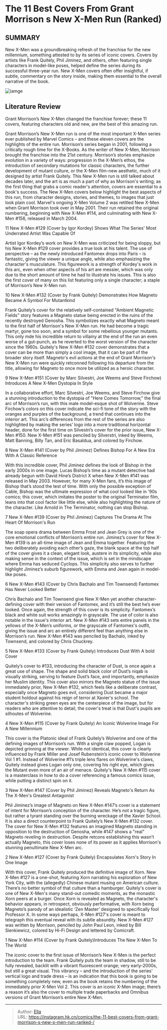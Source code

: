 # The 11 Best Covers From Grant Morrison s New X-Men Run (Ranked) 


## SUMMARY 


New X-Men
 was a groundbreaking refresh of the franchise for the new millennium, something attested to by its series of iconic covers. 
 Covers by artists like Frank Quitely, Phil Jiminez, and others, often featuring single characters in model-like poses, helped define the series during its successful three-year run. 
New X-Men 
covers often offer insightful, if subtle, commentary on the story inside, making them essential to the overall narrative of the book. 

![iamge](https://static1.srcdn.com/wordpress/wp-content/uploads/2023/12/uxmfi.jpg)

## Literature Review

Grant Morrison’s New X-Men changed the franchise forever; these 11 covers, featuring characters old and new, are the best of this amazing run.  




Grant Morrison’s New X-Men run is one of the most important X-Men series ever published by Marvel Comics – and these eleven covers are the highlights of the entire run. Morrison’s series began in 2001, following a critically rough time for the X-Books. As the writer of New X-Men, Morrison brought the franchise into the 21st century.
Morrison’s stories emphasize evolution in a variety of ways: progression in the X-Men’s ethos, the introduction of secondary mutations for classic characters, the further development of mutant culture, or the X-Men film-new aesthetic, much of it designed by artist Frank Quitely. This New X-Men run is still talked about decades later, and the art is as much a part of why as Morrison&#39;s writing; as the first thing that grabs a comic reader&#39;s attention, covers are essential to a book&#39;s success. The New X-Men covers below highlight the best aspects of this run, from character designs, stories, and themes, to images that just look plain cool.
Marvel&#39;s ongoing X-Men Volume 2 was retitled New X-Men when Grant Morrison took over in May 2001. Their run retained the original numbering, beginning with New X-Men #114, and culminating with New X-Men #156, released in March 2004. 










 








 11  New X-Men #129 (Cover by Igor Kordey) 
Shows What The Series&#39; Most Underrated Artist Was Capable Of

        

Artist Igor Kordey’s work on New X-Men was criticized for being sloppy, but his New X-Men #129 cover provides a true look at his talent. The use of perspective – as the newly introduced Fantomex drops into Paris – is fantastic, giving the viewer a unique angle, while also emphasizing the character&#39;s musculature. This figurework is a strength of Kordey&#39;s work in this arc, even when other aspects of his art are messier, which was only due to the short amount of time he had to illustrate his issues. This is also the first cover of many on this list featuring only a single character; a staple of Morrison’s New X-Men run.





 10  New X-Men #132 (Cover by Frank Quitely) 
Demonstrates How Magneto Became A Symbol For Mutantkind

        

Frank Quitely’s cover for the relatively self-contained &#34;Ambient Magnetic Fields&#34; story features a Magneto statue being erected in the ruins of the recently destroyed Genosha. This symbolizes exactly what Magneto meant to the first half of Morrison&#39;s New X-Men run. He had become a tragic martyr, gone too soon, and a symbol for some rebellious younger mutants. This only mde his incredible return to villainy at the end of the run an even worse of a gut-punch, as he reverted to the worst version of the character since the 1960s. Quitely&#39;s New X-Men #132 cover demonstrates that a cover can be more than simply a cool image, that it can be part of the broader story itself.
Magneto&#39;s evil actions at the end of Grant Morrison&#39;s New X-Men run were quickly retconned following his departure from the title, allowing for Magneto to once more be utilized as a heroic character. 






 9  New X-Men #151 (Cover by Marc Silvestri, Joe Weems and Steve Firchow) 
Introduces A New X-Men Dystopia In Style

        

In a collaborative effort, Marc Silvestri, Joe Weems, and Steve Firchow give a stunning introduction to the dystopia of &#34;Here Comes Tomorrow,&#34; the final arc of Morrison’s run, with this male model-esque shot of Wolverine. Steve Firchow’s colors on this cover indicate the sci-fi tone of the story with the oranges and purples of the background, a trend that continues into the interior art. This arc’s differences from the rest of the series are also highlighted by making the series’ logo into a more traditional horizontal header, done for the first time on Silvestri’s cover for the prior issue, New X-Men #150.
New X-Men #151 was penciled by Silverstri, inked by Weems, Matt Banning, Billy Tan, and Eric Basaldua, and colored by Firchow. 






 8  New X-Men #141 (Cover by Phil Jiminez) 
Defines Bishop For A New Era With A Classic Reference

        

With this incredible cover, Phil Jiminez defines the look of Bishop in the early 2000s in one image. Lucas Bishop’s time as a mutant detective had already begun with David Hine’s District X when New X-Men #141 was released in May 2003. However, for many X-Men fans, it’s this image of Bishop that’s stood the test of time. With only the possible exception of Cable, Bishop was the ultimate expression of what cool looked like in &#39;90s comics; this cover, which imitates the poster to the original Terminator film, leans into that cool factor like little else, while also highlighting the nature of the character. Like Arnold in The Terminator, nothing can stop Bishop.





 7  New X-Men #139 (Cover by Phil Jiminez) 
Captures The Drama At The Heart Of Morrison&#39;s Run

        

The soap opera drama between Emma Frost and Jean Grey is one of the core emotional conflicts of Morrison’s entire run. Jiminez’s cover for New X-Men #139 is an all-time image of Jean and Emma together. Featuring the two deliberately avoiding each other’s gaze, the blank space at the top half of the cover gives it a clean, elegant look, austere in its simplicity, while also making sense in the context of the issue, which is set in the mindscape where Emma has seduced Cyclops. This simplicity also serves to further highlight Jiminez’s suburb figurework, with Emma and Jean again in model-like poses.





 6  New X-Men #143 (Cover by Chris Bachalo and Tim Townsend) 
Fantomex Has Never Looked Better

        

Chris Bachalo and Tim Townsend give New X-Men yet another character-defining cover with their version of Fantomex, and it’s still the best he’s ever looked. Once again, the strength of this cover is its simplicity. Fantomex’s black and white suit works amazingly in grayscale. The use of color is also notable in the issue&#39;s interior art. New X-Men #143 sets entire panels in the yellows of the X-Men’s uniforms, or the grayscale of Fantomex&#39;s outfit, giving the issue and arc an entirely different feel than anything else in Morrison’s run.
New X-Men #143 was penciled by Bachalo, inked by Townsend, and colored by Chris Chuckrey. 






 5  New X-Men #133 (Cover by Frank Quitely) 
Introduces Dust With A bold Cover

        

Quitely’s cover to #133, introducing the character of Dust, is once again a great use of shape. The shape and solid black color of Dust’s niqab is visually striking, serving to feature Dust’s face, and importantly, emphasize her Muslim identity. This cover also mirrors the Magneto statue of the issue immediately prior, New X-Men #132, which feels like a deliberate contrast, especially once Magneto goes evil, considering Dust became a major student holdout against his reign of terror at Xavier&#39;s school. The character&#39;s striking green eyes are the centerpiece of the image, but for readers who are attentive to detail, the cover&#39;s treat is that Dust&#39;s pupils are silhoutes of Wolverine.





 4  New X-Men #115 (Cover by Frank Quitely) 
An Iconic Wolverine Image For A New Millennium

        

This cover is the Platonic ideal of Frank Quitely’s Wolverine and one of the defining images of Morrison’s run. With a single claw popped, Logan is depicted grinning at the viewer. While not identical, this cover is clearly influenced by Frank Miller and Josef Rubenstein’s iconic cover to Wolverine Vol 1 #1. Instead of Wolverine #1’s triple lens flares on Wolverine&#39;s claws, Quitely instead gives Logan only one, covering his right eye, which gives the Mutant even more of an air of menace. Quitely&#39;s New X-Men #115 cover is a masterclass in how to do a cover referencing a famous comics issue, while putting a distinct spin on it.





 3  New X-Men #147 (Cover by Phil Jiminez) 
Reveals Magneto&#39;s Return As The X-Men&#39;s Greatest Antagonist

        


Phil Jiminez’s image of Magneto on New X-Men #147’s cover is a statement of intent for Morrison’s conception of the character. He’s not a tragic figure, but rather a tyrant standing over the burning wreckage of the Xavier School. It is also a direct counterpoint to Frank Quitely’s New X-Men #132 cover. The cover for New X-Men #132 features an imagined Magneto standing in opposition to the destruction of Genosha, while #147 shows a &#34;real&#34; Magneto reveling in destruction. Despite retcons establishing this wasn’t actually Magneto, this cover loses none of its power as it applies Morrison&#39;s stunning penultimate New X-Men arc.





 2  New X-Men #127 (Cover by Frank Quitely) 
Encapsulates Xorn&#39;s Story In One Image

        

With this cover, Frank Quitely produced the definitive image of Xorn. New X-Men #127 is a one-shot, featuring Xorn narrating his exploration of New York City, with the (allegedly) Chinese mutant musing on American culture. There’s no better symbol of that culture than a hamburger. Quitely&#39;s cover is one of New X-Men&#39;s many stand-out comedic moments, as the monastic Xorn peers at a burger. Once Xorn is revealed as Magneto, the character&#39;s behavior appears, in retrospect, obviously performative, with Xorn being Magneto’s parody of an idealistic ‘Zen Master’ designed to specifically fool Professor X. In some ways perhaps, X-Men #127&#39;s cover is meant to telegraph this eventual reveal with its subtle absurdity.
New X-Men #127 was written by Morrison, penciled by John Paul Leon, inked by Bill Sienkiewicz, colored by Hi-Fi Design and lettered by Comicraft. 






 1  New X-Men #114 (Cover by Frank Quitely)Introduces The New X-Men To The World 

        

The iconic cover to the first issue of Morrison’s New X-Men is the perfect introduction to the team. Frank Quitely puts the team in shadow, still to be fully revealed, backlit with a vibrant fluorescent orange; very early-2000s, but still a great visual. This vibrancy – and the introduction of the series’ vertical logo and trade dress – is an indication that this book is going to be something completely new, even as the book retains the numbering of the immediately prior X-Men Vol 2. This cover is an iconic X-Men image; there’s a reason it’s also the cover to multiple trade paperbacks and Omnibus versions of Grant Morrison’s entire New X-Men. 

---

> Author: [Ella](https://instagram.hk.cn/)  
> URL: https://instagram.hk.cn/comics/the-11-best-covers-from-grant-morrison-s-new-x-men-run-ranked-/  

